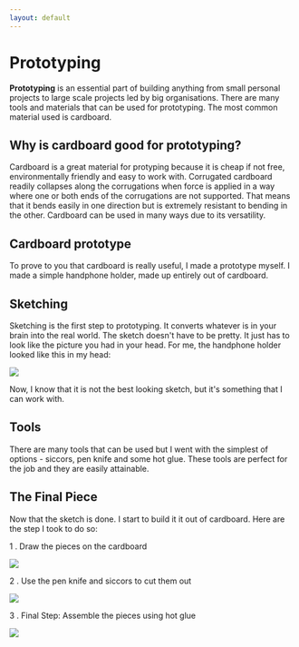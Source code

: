 ```yaml
---
layout: default
---
```

# Prototyping

<strong>Prototyping</strong> is an essential part of building anything from small personal projects to large scale projects led by big organisations. There are many tools and materials that can be used for prototyping. The most common material used is cardboard. 

## Why is cardboard good for prototyping?
Cardboard is a great material for protyping because it is cheap if not free, environmentally friendly and easy to work with. Corrugated cardboard readily collapses along the corrugations when force is applied in a way where one or both ends of the corrugations are not supported. That means that it bends easily in one direction but is extremely resistant to bending in the other. Cardboard can be used in many ways due to its versatility.

## Cardboard prototype
To prove to you that cardboard is really useful, I made a prototype myself.
I made a simple handphone holder, made up entirely out of cardboard. 

## Sketching 
Sketching is the first step to prototyping. It converts whatever is in your brain into the real world. The sketch doesn't have to be pretty. It just has to look like the picture you had in your head. For me, the handphone holder looked like this in my head:

![](/images/a2/sketch-holder.jpg)

Now, I know that it is not the best looking sketch, but it's something that I can work with. 

## Tools
There are many tools that can be used but I went with the simplest of options - siccors, pen knife and some hot glue. These tools are perfect for the job and they are easily attainable. 

## The Final Piece
Now that the sketch is done. I start to build it it out of cardboard. Here are the step I took to do so:

1 . Draw the pieces on the cardboard 

![](/images/a2/prototype-1.jpg)

2 .  Use the pen knife and siccors to cut them out

![](/images/a2/prototype-2.jpg)

3 . Final Step: Assemble the pieces using hot glue

![](/images/a2/prototype-3.jpg)